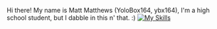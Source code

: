 Hi there!
My name is Matt Matthews (YoloBox164, ybx164), I'm a high school student, but I dabble in this n' that. :)
[![My Skills](https://skillicons.dev/icons?i=linux,bash,mysql,c,html,css)](https://skillicons.dev)
